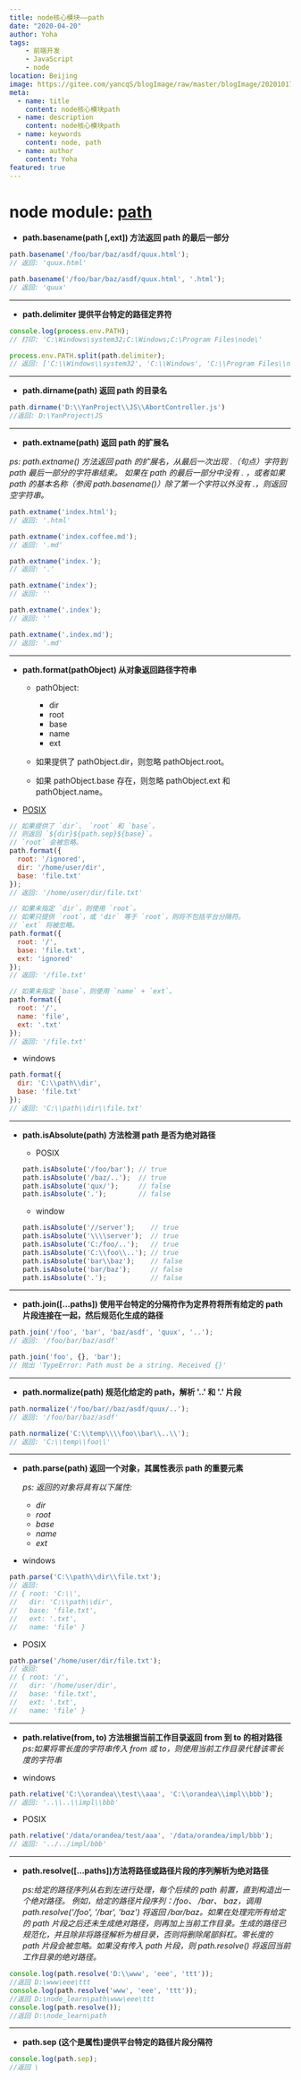 ```yaml
---
title: node核心模块——path
date: "2020-04-20"
author: Yoha
tags:
    - 前端开发
    - JavaScript
    - node
location: Beijing
image: https://gitee.com/yancqS/blogImage/raw/master/blogImage/20201017192245.jpg
meta:
  - name: title
    content: node核心模块path
  - name: description
    content: node核心模块path
  - name: keywords
    content: node, path
  - name: author
    content: Yoha
featured: true
---
```

# node module: [path](http://nodejs.cn/api/path.html 'node中文官网path核心模块')

- **path.basename(path [,ext]) 方法返回 path 的最后一部分**

```javascript
path.basename('/foo/bar/baz/asdf/quux.html');
// 返回: 'quux.html'

path.basename('/foo/bar/baz/asdf/quux.html', '.html');
// 返回: 'quux'
```

---

- **path.delimiter 提供平台特定的路径定界符**

```javascript
console.log(process.env.PATH);
// 打印: 'C:\Windows\system32;C:\Windows;C:\Program Files\node\'

process.env.PATH.split(path.delimiter);
// 返回: ['C:\\Windows\\system32', 'C:\\Windows', 'C:\\Program Files\\node\\']
```

---

- **path.dirname(path) 返回 path 的目录名**

```javascript
path.dirname('D:\\YanProject\\JS\\AbortController.js')
//返回: D:\YanProject\JS
```

---

- **path.extname(path) 返回 path 的扩展名**

*ps: path.extname() 方法返回 path 的扩展名，从最后一次出现 .（句点）字符到 path 最后一部分的字符串结束。 如果在 path 的最后一部分中没有 . ，或者如果 path 的基本名称（参阅 path.basename()）除了第一个字符以外没有 .，则返回空字符串。*

```javascript
path.extname('index.html');
// 返回: '.html'

path.extname('index.coffee.md');
// 返回: '.md'

path.extname('index.');
// 返回: '.'

path.extname('index');
// 返回: ''

path.extname('.index');
// 返回: ''

path.extname('.index.md');
// 返回: '.md'
```

---

- **path.format(pathObject) 从对象返回路径字符串**

  - pathObject:
    - dir
    - root
    - base
    - name
    - ext
  
  - 如果提供了 pathObject.dir，则忽略 pathObject.root。

  - 如果 pathObject.base 存在，则忽略 pathObject.ext 和 pathObject.name。

- [POSIX](https://baike.baidu.com/item/%E5%8F%AF%E7%A7%BB%E6%A4%8D%E6%93%8D%E4%BD%9C%E7%B3%BB%E7%BB%9F%E6%8E%A5%E5%8F%A3/12718298?fromtitle=POSIX&fromid=3792413&fr=aladdin 'POSIX')

```javascript
// 如果提供了 `dir`、 `root` 和 `base`，
// 则返回 `${dir}${path.sep}${base}`。
// `root` 会被忽略。
path.format({
  root: '/ignored',
  dir: '/home/user/dir',
  base: 'file.txt'
});
// 返回: '/home/user/dir/file.txt'

// 如果未指定 `dir`，则使用 `root`。 
// 如果只提供 `root`，或 'dir` 等于 `root`，则将不包括平台分隔符。 
// `ext` 将被忽略。
path.format({
  root: '/',
  base: 'file.txt',
  ext: 'ignored'
});
// 返回: '/file.txt'

// 如果未指定 `base`，则使用 `name` + `ext`。
path.format({
  root: '/',
  name: 'file',
  ext: '.txt'
});
// 返回: '/file.txt'
```

- windows

```javascript
path.format({
  dir: 'C:\\path\\dir',
  base: 'file.txt'
});
// 返回: 'C:\\path\\dir\\file.txt'
```

---

- **path.isAbsolute(path) 方法检测 path 是否为绝对路径**

  - POSIX

  ```javascript
  path.isAbsolute('/foo/bar'); // true
  path.isAbsolute('/baz/..');  // true
  path.isAbsolute('qux/');     // false
  path.isAbsolute('.');        // false
  ```

  - window

  ```javascript
  path.isAbsolute('//server');    // true
  path.isAbsolute('\\\\server');  // true
  path.isAbsolute('C:/foo/..');   // true
  path.isAbsolute('C:\\foo\\..'); // true
  path.isAbsolute('bar\\baz');    // false
  path.isAbsolute('bar/baz');     // false
  path.isAbsolute('.');           // false
  ```

---

- **path.join([...paths]) 使用平台特定的分隔符作为定界符将所有给定的 path 片段连接在一起，然后规范化生成的路径**

```javascript
path.join('/foo', 'bar', 'baz/asdf', 'quux', '..');
// 返回: '/foo/bar/baz/asdf'

path.join('foo', {}, 'bar');
// 抛出 'TypeError: Path must be a string. Received {}'
```

---

- **path.normalize(path) 规范化给定的 path，解析 '..' 和 '.' 片段**

```javascript
path.normalize('/foo/bar//baz/asdf/quux/..');
// 返回: '/foo/bar/baz/asdf'

path.normalize('C:\\temp\\\\foo\\bar\\..\\');
// 返回: 'C:\\temp\\foo\\'
```

---

- **path.parse(path) 返回一个对象，其属性表示 path 的重要元素**

  *ps: 返回的对象将具有以下属性:*

  - *dir*
  - *root*
  - *base*
  - *name*
  - *ext*

- windows

```javascript
path.parse('C:\\path\\dir\\file.txt');
// 返回:
// { root: 'C:\\',
//   dir: 'C:\\path\\dir',
//   base: 'file.txt',
//   ext: '.txt',
//   name: 'file' }
```

- POSIX

```javascript
path.parse('/home/user/dir/file.txt');
// 返回:
// { root: '/',
//   dir: '/home/user/dir',
//   base: 'file.txt',
//   ext: '.txt',
//   name: 'file' }
```

---

- **path.relative(from, to) 方法根据当前工作目录返回 from 到 to 的相对路径**
*ps:如果将零长度的字符串传入 from 或 to，则使用当前工作目录代替该零长度的字符串*

- windows

```javascript
path.relative('C:\\orandea\\test\\aaa', 'C:\\orandea\\impl\\bbb');
// 返回: '..\\..\\impl\\bbb'
```

- POSIX

```javascript
path.relative('/data/orandea/test/aaa', '/data/orandea/impl/bbb');
// 返回: '../../impl/bbb'
```

---

- **path.resolve([...paths])方法将路径或路径片段的序列解析为绝对路径**

  *ps:给定的路径序列从右到左进行处理，每个后续的 path 前置，直到构造出一个绝对路径。 例如，给定的路径片段序列：/foo、 /bar、 baz，调用 path.resolve('/foo', '/bar', 'baz') 将返回 /bar/baz。如果在处理完所有给定的 path 片段之后还未生成绝对路径，则再加上当前工作目录。生成的路径已规范化，并且除非将路径解析为根目录，否则将删除尾部斜杠。零长度的 path 片段会被忽略。如果没有传入 path 片段，则 path.resolve() 将返回当前工作目录的绝对路径。*

```javascript
console.log(path.resolve('D:\\www', 'eee', 'ttt'));
//返回 D:\www\eee\ttt
console.log(path.resolve('www', 'eee', 'ttt'));
//返回 D:\node_learn\path\www\eee\ttt
console.log(path.resolve());
//返回 D:\node_learn\path
```

---

- **path.sep (这个是属性)提供平台特定的路径片段分隔符**

```javascript
console.log(path.sep);
//返回 \
```


<comment />